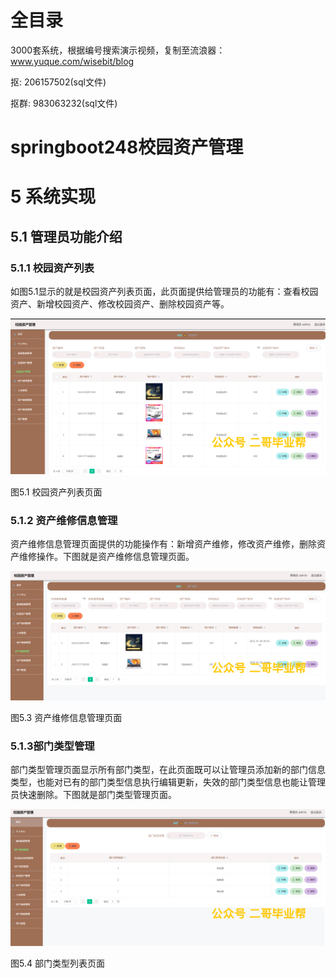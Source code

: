 # 全目录

3000套系统，根据编号搜索演示视频，复制至流浪器：www.yuque.com/wisebit/blog


<p>抠: 206157502(sql文件)</p>
<p>抠群: 983063232(sql文件)</p>


# springboot248校园资产管理
# 5 系统实现
## 5.1 管理员功能介绍
### 5.1.1 校园资产列表
如图5.1显示的就是校园资产列表页面，此页面提供给管理员的功能有：查看校园资产、新增校园资产、修改校园资产、删除校园资产等。

![](/md/blog.016.png)

图5.1 校园资产列表页面
### 5.1.2 资产维修信息管理
资产维修信息管理页面提供的功能操作有：新增资产维修，修改资产维修，删除资产维修操作。下图就是资产维修信息管理页面。

![](/md/blog.017.png)

图5.3 资产维修信息管理页面
### 5.1.3部门类型管理
部门类型管理页面显示所有部门类型，在此页面既可以让管理员添加新的部门信息类型，也能对已有的部门类型信息执行编辑更新，失效的部门类型信息也能让管理员快速删除。下图就是部门类型管理页面。

![](/md/blog.018.png)

图5.4 部门类型列表页面
